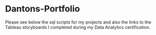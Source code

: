 # Dantons-Portfolio

Please see below the sql scripts for my projects and also the links to the Tableau storyboards I completed during my Data Analytics certification.
